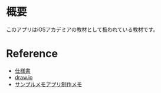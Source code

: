 # 概要
このアプリはiOSアカデミアの教材として扱われている教材です。

# Reference
- [仕様書](https://init-inc.kibe.la/notes/4687)
- [draw.io](https://app.diagrams.net/#G1bMjjNBH5L7kX8l3pKEf5F5v44uTjCX82)
- [サンプルメモアプリ制作メモ](https://init-inc.kibe.la/notes/4688)
